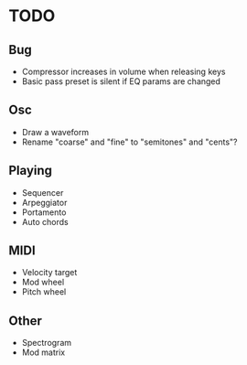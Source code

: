 # TODO

## Bug

- Compressor increases in volume when releasing keys
- Basic pass preset is silent if EQ params are changed

## Osc

- Draw a waveform
- Rename "coarse" and "fine" to "semitones" and "cents"?

## Playing

- Sequencer
- Arpeggiator
- Portamento
- Auto chords

## MIDI

- Velocity target
- Mod wheel
- Pitch wheel

## Other

- Spectrogram
- Mod matrix

